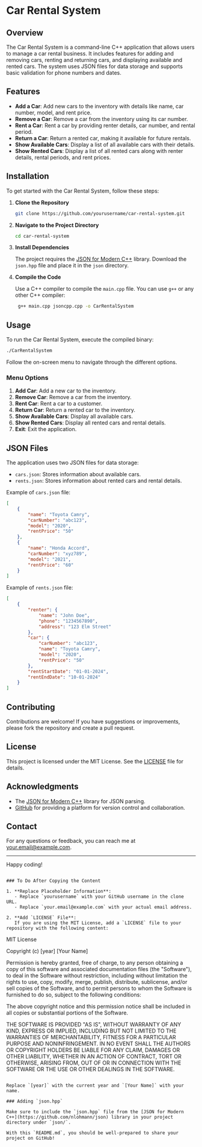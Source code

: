 
# Car Rental System

## Overview

The Car Rental System is a command-line C++ application that allows users to manage a car rental business. It includes features for adding and removing cars, renting and returning cars, and displaying available and rented cars. The system uses JSON files for data storage and supports basic validation for phone numbers and dates.

## Features

- **Add a Car**: Add new cars to the inventory with details like name, car number, model, and rent price.
- **Remove a Car**: Remove a car from the inventory using its car number.
- **Rent a Car**: Rent a car by providing renter details, car number, and rental period.
- **Return a Car**: Return a rented car, making it available for future rentals.
- **Show Available Cars**: Display a list of all available cars with their details.
- **Show Rented Cars**: Display a list of all rented cars along with renter details, rental periods, and rent prices.

## Installation

To get started with the Car Rental System, follow these steps:

1. **Clone the Repository**

   ```bash
   git clone https://github.com/yourusername/car-rental-system.git
   ```

2. **Navigate to the Project Directory**

   ```bash
   cd car-rental-system
   ```

3. **Install Dependencies**

   The project requires the [JSON for Modern C++](https://github.com/nlohmann/json) library. Download the `json.hpp` file and place it in the `json` directory.

4. **Compile the Code**

   Use a C++ compiler to compile the `main.cpp` file. You can use `g++` or any other C++ compiler:

   ```bash
    g++ main.cpp jsoncpp.cpp -o CarRentalSystem
   ```

## Usage

To run the Car Rental System, execute the compiled binary:

```bash
./CarRentalSystem
```

Follow the on-screen menu to navigate through the different options.

### Menu Options

1. **Add Car**: Add a new car to the inventory.
2. **Remove Car**: Remove a car from the inventory.
3. **Rent Car**: Rent a car to a customer.
4. **Return Car**: Return a rented car to the inventory.
5. **Show Available Cars**: Display all available cars.
6. **Show Rented Cars**: Display all rented cars and rental details.
7. **Exit**: Exit the application.

## JSON Files

The application uses two JSON files for data storage:

- `cars.json`: Stores information about available cars.
- `rents.json`: Stores information about rented cars and rental details.

Example of `cars.json` file:

```json
[
    {
        "name": "Toyota Camry",
        "carNumber": "abc123",
        "model": "2020",
        "rentPrice": "50"
    },
    {
        "name": "Honda Accord",
        "carNumber": "xyz789",
        "model": "2021",
        "rentPrice": "60"
    }
]
```

Example of `rents.json` file:

```json
[
    {
        "renter": {
            "name": "John Doe",
            "phone": "1234567890",
            "address": "123 Elm Street"
        },
        "car": {
            "carNumber": "abc123",
            "name": "Toyota Camry",
            "model": "2020",
            "rentPrice": "50"
        },
        "rentStartDate": "01-01-2024",
        "rentEndDate": "10-01-2024"
    }
]
```

## Contributing

Contributions are welcome! If you have suggestions or improvements, please fork the repository and create a pull request.

## License

This project is licensed under the MIT License. See the [LICENSE](LICENSE) file for details.

## Acknowledgments

- The [JSON for Modern C++](https://github.com/nlohmann/json) library for JSON parsing.
- [GitHub](https://github.com) for providing a platform for version control and collaboration.

## Contact

For any questions or feedback, you can reach me at [your.email@example.com](mailto:your.email@example.com).

---

Happy coding!
```

### To Do After Copying the Content

1. **Replace Placeholder Information**:
   - Replace `yourusername` with your GitHub username in the clone URL.
   - Replace `your.email@example.com` with your actual email address.

2. **Add `LICENSE` File**:
   If you are using the MIT License, add a `LICENSE` file to your repository with the following content:

   ```
   MIT License

   Copyright (c) [year] [Your Name]

   Permission is hereby granted, free of charge, to any person obtaining a copy
   of this software and associated documentation files (the "Software"), to deal
   in the Software without restriction, including without limitation the rights
   to use, copy, modify, merge, publish, distribute, sublicense, and/or sell
   copies of the Software, and to permit persons to whom the Software is
   furnished to do so, subject to the following conditions:

   The above copyright notice and this permission notice shall be included in all
   copies or substantial portions of the Software.

   THE SOFTWARE IS PROVIDED "AS IS", WITHOUT WARRANTY OF ANY KIND, EXPRESS OR
   IMPLIED, INCLUDING BUT NOT LIMITED TO THE WARRANTIES OF MERCHANTABILITY,
   FITNESS FOR A PARTICULAR PURPOSE AND NONINFRINGEMENT. IN NO EVENT SHALL THE
   AUTHORS OR COPYRIGHT HOLDERS BE LIABLE FOR ANY CLAIM, DAMAGES OR OTHER
   LIABILITY, WHETHER IN AN ACTION OF CONTRACT, TORT OR OTHERWISE, ARISING FROM,
   OUT OF OR IN CONNECTION WITH THE SOFTWARE OR THE USE OR OTHER DEALINGS IN THE
   SOFTWARE.
   ```

   Replace `[year]` with the current year and `[Your Name]` with your name.

### Adding `json.hpp`

Make sure to include the `json.hpp` file from the [JSON for Modern C++](https://github.com/nlohmann/json) library in your project directory under `json/`.

With this `README.md`, you should be well-prepared to share your project on GitHub!
